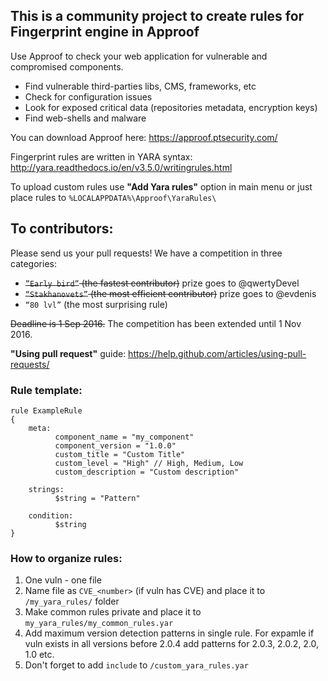 ## This is a community project to create rules for Fingerprint engine in Approof
Use Approof to check your web application for vulnerable and compromised components.
* Find vulnerable third-parties libs, CMS, frameworks, etc
* Check for configuration issues
* Look for exposed critical data (repositories metadata, encryption keys)
* Find web-shells and malware

You can download Approof here: https://approof.ptsecurity.com/

Fingerprint rules are written in YARA syntax: http://yara.readthedocs.io/en/v3.5.0/writingrules.html

To upload custom rules use **"Add Yara rules"** option in main menu or just place rules to `%LOCALAPPDATA%\Approof\YaraRules\`

## To contributors:
Please send us your pull requests!
We have a competition in three categories:
* ~~`”Early bird”` (the fastest contributor)~~ prize goes to @qwertyDevel
* ~~`“Stakhanovets”` (the most efficient contributor)~~ prize goes to @evdenis
* `“80 lvl”` (the most surprising rule)

~~Deadline is 1 Sep 2016.~~
The competition has been extended until 1 Nov 2016.

**"Using pull request"** guide: https://help.github.com/articles/using-pull-requests/

### Rule template:
```
rule ExampleRule
{
    meta:
		  component_name = "my_component"
		  component_version = "1.0.0"
		  custom_title = "Custom Title"
		  custom_level = "High" // High, Medium, Low
		  custom_description = "Custom description"
 
    strings:
		  $string = "Pattern"
 
    condition:
		  $string
}
```
### How to organize rules:
1. One vuln - one file
2. Name file as `CVE_<number>` (if vuln has CVE) and place it to `/my_yara_rules/` folder
3. Make common rules private and place it to `my_yara_rules/my_common_rules.yar`
4. Add maximum version detection patterns in single rule. For expamle if vuln exists in all versions before 2.0.4 add patterns for 2.0.3, 2.0.2, 2.0, 1.0 etc.
5. Don't forget to add `include` to `/custom_yara_rules.yar`
